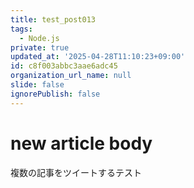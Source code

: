 ```yaml
---
title: test_post013
tags:
  - Node.js
private: true
updated_at: '2025-04-28T11:10:23+09:00'
id: c8f003abbc3aae6adc45
organization_url_name: null
slide: false
ignorePublish: false
---
```

# new article body
複数の記事をツイートするテスト
